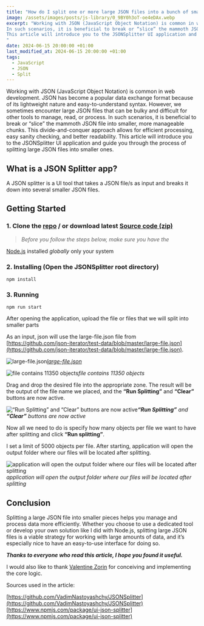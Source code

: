 ```yaml
---
title: "How do I split one or more large JSON files into a bunch of smaller JSON files?"
image: /assets/images/posts/js-library/0_9BY0h3oT-oe4eDAx.webp
excerpt: "Working with JSON (JavaScript Object Notation) is common in web development. JSON has become a popular data exchange format because of its lightweight nature and easy-to-understand syntax. However, we sometimes encounter large JSON files that can be bulky and difficult for other tools to manage, read, or process.
In such scenarios, it is beneficial to break or “slice” the mammoth JSON file into smaller, more manageable chunks. This divide-and-conquer approach allows for efficient processing, easy sanity checking, and better readability. 
This article will introduce you to the JSONSplitter UI application and guide you through the process of splitting large JSON files into smaller ones.
"
date: 2024-06-15 20:00:00 +01:00
last_modified_at: 2024-06-15 20:00:00 +01:00
tags:
  - JavaScript
  - JSON
  - Split
---
```


Working with JSON (JavaScript Object Notation) is common in web development. JSON has become a popular data exchange format because of its lightweight nature and easy-to-understand syntax. However, we sometimes encounter large JSON files that can be bulky and difficult for other tools to manage, read, or process.
In such scenarios, it is beneficial to break or “slice” the mammoth JSON file into smaller, more manageable chunks. This divide-and-conquer approach allows for efficient processing, easy sanity checking, and better readability. 
This article will introduce you to the JSONSplitter UI application and guide you through the process of splitting large JSON files into smaller ones.

## What is a JSON Splitter app?

A JSON splitter is a UI tool that takes a JSON file/s as input and breaks it down into several smaller JSON files.

## Getting Started

### 1. Clone the [repo](https://github.com/VadimNastoyashchy/JSONSplitter) / or download latest [Source code (zip)](https://github.com/VadimNastoyashchy/JSONSplitter/releases)
> *Before you follow the steps below, make sure you have the*

[Node.js](https://nodejs.org/en/download/) installed *globally* only your system

### 2. Installing (Open the JSONSplitter root directory)

    npm install

### 3. Running

    npm run start

After opening the application, upload the file or files that we will split into smaller parts

As an input, json will use the large-file.json file from [https://github.com/json-iterator/test-data/blob/master/large-file.json](https://github.com/json-iterator/test-data/blob/master/large-file.json).

![[large-file.json](https://github.com/json-iterator/test-data/blob/master/large-file.json)](https://cdn-images-1.medium.com/max/2916/1*FvPvDW4h5tZnoOGv-4PjrQ.png)*[large-file.json](https://github.com/json-iterator/test-data/blob/master/large-file.json)*

![file contains 11350 objects](https://cdn-images-1.medium.com/max/4664/1*FQKVCym1GxTPBJwp5j-CcA.png)*file contains 11350 objects*

Drag and drop the desired file into the appropriate zone. The result will be the output of the file name we placed, and the **“Run Splitting”** and **“Clear”** buttons are now active.

![**“Run Splitting”** and **“Clear”** buttons are now active](https://cdn-images-1.medium.com/max/3188/1*huI1aCW079_zYrmFxPCOZQ.png)***“Run Splitting”** and **“Clear”** buttons are now active*

Now all we need to do is specify how many objects per file we want to have after splitting and click **“Run splitting”**.

I set a limit of 5000 objects per file. After starting, application will open the output folder where our files will be located after splitting.

![application will open the output folder where our files will be located after splitting](https://cdn-images-1.medium.com/max/4528/1*7762rOfCWq-X4Dtc56HjUg.png)*application will open the output folder where our files will be located after splitting*

## Conclusion

Splitting a large JSON file into smaller pieces helps you manage and process data more efficiently. Whether you choose to use a dedicated tool or develop your own solution like I did with Node.js, splitting large JSON files is a viable strategy for working with large amounts of data, and it’s especially nice to have an easy-to-use interface for doing so.

***Thanks to everyone who read this article, I hope you found it useful.***

I would also like to thank [Valentine Zorin](https://github.com/Thulrig) for conceiving and implementing the core logic.

Sources used in the article:

[https://github.com/VadimNastoyashchy/JSONSplitter](https://github.com/VadimNastoyashchy/JSONSplitter)
[https://www.npmjs.com/package/ui-json-splitter](https://www.npmjs.com/package/ui-json-splitter)
